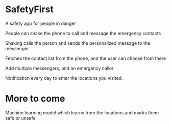 # SafetyFirst
A safety app for people in danger

People can shake the phone to call and message the emergency contacts

Shaking calls the person and sends the personalized message to the messenger

Fetches the contact list from the phone, and the user can choose from there

Add multiple messengers, and an emergency caller

Notification every day to enter the locations you visited.

# More to come

Machine learning model which learns from the locations and marks them safe or unsafe

